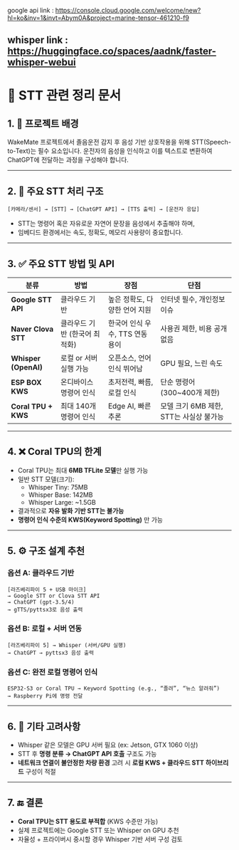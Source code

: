 google api link : https://console.cloud.google.com/welcome/new?hl=ko&inv=1&invt=Abym0A&project=marine-tensor-461210-f9

whisper link : https://huggingface.co/spaces/aadnk/faster-whisper-webui
---
# 🧠 STT 관련 정리 문서

## 1. 🎯 프로젝트 배경

WakeMate 프로젝트에서 졸음운전 감지 후 음성 기반 상호작용을 위해 STT(Speech-to-Text)는 필수 요소입니다. 운전자의 음성을 인식하고 이를 텍스트로 변환하여 ChatGPT에 전달하는 과정을 구성해야 합니다.

---

## 2. 📌 주요 STT 처리 구조

```text
[카메라/센서] → [STT] → [ChatGPT API] → [TTS 출력] → [운전자 응답]
```

- STT는 명령어 혹은 자유로운 자연어 문장을 음성에서 추출해야 하며,
- 임베디드 환경에서는 속도, 정확도, 메모리 사용량이 중요합니다.

---

## 3. ✅ 주요 STT 방법 및 API

| 분류 | 방법 | 장점 | 단점 |
|------|------|------|------|
| **Google STT API** | 클라우드 기반 | 높은 정확도, 다양한 언어 지원 | 인터넷 필수, 개인정보 이슈 |
| **Naver Clova STT** | 클라우드 기반 (한국어 최적화) | 한국어 인식 우수, TTS 연동 용이 | 사용권 제한, 비용 공개 없음 |
| **Whisper (OpenAI)** | 로컬 or 서버 실행 가능 | 오픈소스, 언어 인식 뛰어남 | GPU 필요, 느린 속도 |
| **ESP BOX KWS** | 온디바이스 명령어 인식 | 초저전력, 빠름, 로컬 인식 | 단순 명령어(300~400개 제한) |
| **Coral TPU + KWS** | 최대 140개 명령어 인식 | Edge AI, 빠른 추론 | 모델 크기 6MB 제한, STT는 사실상 불가능 |

---

## 4. ❌ Coral TPU의 한계

- Coral TPU는 최대 **6MB TFLite 모델**만 실행 가능
- 일반 STT 모델(크기):
  - Whisper Tiny: 75MB
  - Whisper Base: 142MB
  - Whisper Large: ~1.5GB
- 결과적으로 **자유 발화 기반 STT는 불가능**
- **명령어 인식 수준의 KWS(Keyword Spotting)** 만 가능

---

## 5. ⚙️ 구조 설계 추천

### 옵션 A: 클라우드 기반
```text
[라즈베리파이 5 + USB 마이크] 
→ Google STT or Clova STT API 
→ ChatGPT (gpt-3.5/4)
→ gTTS/pyttsx3로 음성 출력
```

### 옵션 B: 로컬 + 서버 연동
```text
[라즈베리파이 5] → Whisper (서버/GPU 실행)
→ ChatGPT → pyttsx3 음성 출력
```

### 옵션 C: 완전 로컬 명령어 인식
```text
ESP32-S3 or Coral TPU → Keyword Spotting (e.g., “졸려”, “뉴스 알려줘”)
→ Raspberry Pi에 명령 전달
```

---

## 6. 🧩 기타 고려사항

- Whisper 같은 모델은 GPU 서버 필요 (ex: Jetson, GTX 1060 이상)
- STT 후 **명령 분류 → ChatGPT API 호출** 구조도 가능
- **네트워크 연결이 불안정한 차량 환경** 고려 시 **로컬 KWS + 클라우드 STT 하이브리드** 구성이 적절

---

## 7. 🔚 결론

- **Coral TPU는 STT 용도로 부적합** (KWS 수준만 가능)
- 실제 프로젝트에는 Google STT 또는 Whisper on GPU 추천
- 자율성 + 프라이버시 중시할 경우 Whisper 기반 서버 구성 검토
